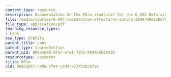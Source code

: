 ```yaml
---
content_type: resource
description: Documentation on the BSim simulator for the 6.004 Beta architecture.
file: /media/courses/6-004-computation-structures-spring-2009/9082ab67c9d6bf44cdd39737b382b790_MIT6_004s09_lab_tool_bsim.pdf
file_type: application/pdf
learning_resource_types:
- Labs
ocw_type: OCWFile
parent_title: Labs
parent_type: CourseSection
parent_uid: 809a46a0-df5c-efe1-7d42-984488629429
resourcetype: Document
title: BSim
uid: 9082ab67-c9d6-bf44-cdd3-9737b382b790
---
```

